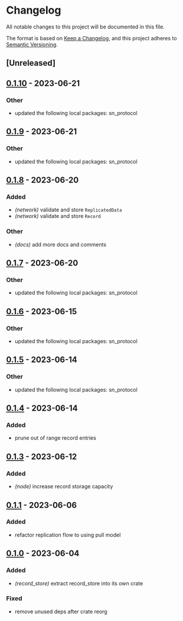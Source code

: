 # Changelog
All notable changes to this project will be documented in this file.

The format is based on [Keep a Changelog](https://keepachangelog.com/en/1.0.0/),
and this project adheres to [Semantic Versioning](https://semver.org/spec/v2.0.0.html).

## [Unreleased]

## [0.1.10](https://github.com/maidsafe/safe_network/compare/sn_record_store-v0.1.9...sn_record_store-v0.1.10) - 2023-06-21

### Other
- updated the following local packages: sn_protocol

## [0.1.9](https://github.com/maidsafe/safe_network/compare/sn_record_store-v0.1.8...sn_record_store-v0.1.9) - 2023-06-21

### Other
- updated the following local packages: sn_protocol

## [0.1.8](https://github.com/maidsafe/safe_network/compare/sn_record_store-v0.1.7...sn_record_store-v0.1.8) - 2023-06-20

### Added
- *(network)* validate and store `ReplicatedData`
- *(network)* validate and store `Record`

### Other
- *(docs)* add more docs and comments

## [0.1.7](https://github.com/maidsafe/safe_network/compare/sn_record_store-v0.1.6...sn_record_store-v0.1.7) - 2023-06-20

### Other
- updated the following local packages: sn_protocol

## [0.1.6](https://github.com/maidsafe/safe_network/compare/sn_record_store-v0.1.5...sn_record_store-v0.1.6) - 2023-06-15

### Other
- updated the following local packages: sn_protocol

## [0.1.5](https://github.com/maidsafe/safe_network/compare/sn_record_store-v0.1.4...sn_record_store-v0.1.5) - 2023-06-14

### Other
- updated the following local packages: sn_protocol

## [0.1.4](https://github.com/maidsafe/safe_network/compare/sn_record_store-v0.1.3...sn_record_store-v0.1.4) - 2023-06-14

### Added
- prune out of range record entries

## [0.1.3](https://github.com/maidsafe/safe_network/compare/sn_record_store-v0.1.2...sn_record_store-v0.1.3) - 2023-06-12

### Added
- *(node)* increase record storage capacity

## [0.1.1](https://github.com/jacderida/safe_network/compare/sn_record_store-v0.1.0...sn_record_store-v0.1.1) - 2023-06-06

### Added
- refactor replication flow to using pull model

## [0.1.0](https://github.com/jacderida/safe_network/releases/tag/sn_record_store-v0.1.0) - 2023-06-04

### Added
- *(record_store)* extract record_store into its own crate

### Fixed
- remove unused deps after crate reorg
